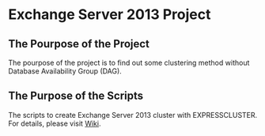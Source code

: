 # Exchange Server 2013 Project
## The Pourpose of the Project 
The pourpose of the project is to find out some clustering method without Database Availability Group (DAG).
## The Purpose of the Scripts
The scripts to create Exchange Server 2013 cluster with EXPRESSCLUSTER. For details, please visit [Wiki](https://github.com/fukunagt/Exchange-Server-2013/wiki/Clustering-with-EXPRESSCLUSTER).

